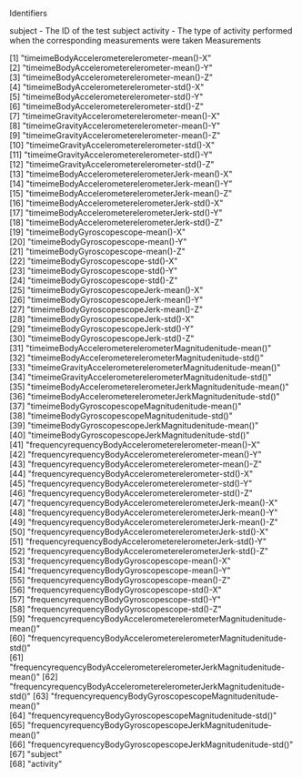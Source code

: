 Identifiers

subject - The ID of the test subject
activity - The type of activity performed when the corresponding measurements were taken
Measurements

[1] "timeimeBodyAccelerometerelerometer-mean()-X"                           
 [2] "timeimeBodyAccelerometerelerometer-mean()-Y"                           
 [3] "timeimeBodyAccelerometerelerometer-mean()-Z"                           
 [4] "timeimeBodyAccelerometerelerometer-std()-X"                            
 [5] "timeimeBodyAccelerometerelerometer-std()-Y"                            
 [6] "timeimeBodyAccelerometerelerometer-std()-Z"                            
 [7] "timeimeGravityAccelerometerelerometer-mean()-X"                        
 [8] "timeimeGravityAccelerometerelerometer-mean()-Y"                        
 [9] "timeimeGravityAccelerometerelerometer-mean()-Z"                        
[10] "timeimeGravityAccelerometerelerometer-std()-X"                         
[11] "timeimeGravityAccelerometerelerometer-std()-Y"                         
[12] "timeimeGravityAccelerometerelerometer-std()-Z"                         
[13] "timeimeBodyAccelerometerelerometerJerk-mean()-X"                       
[14] "timeimeBodyAccelerometerelerometerJerk-mean()-Y"                       
[15] "timeimeBodyAccelerometerelerometerJerk-mean()-Z"                       
[16] "timeimeBodyAccelerometerelerometerJerk-std()-X"                        
[17] "timeimeBodyAccelerometerelerometerJerk-std()-Y"                        
[18] "timeimeBodyAccelerometerelerometerJerk-std()-Z"                        
[19] "timeimeBodyGyroscopescope-mean()-X"                                    
[20] "timeimeBodyGyroscopescope-mean()-Y"                                    
[21] "timeimeBodyGyroscopescope-mean()-Z"                                    
[22] "timeimeBodyGyroscopescope-std()-X"                                     
[23] "timeimeBodyGyroscopescope-std()-Y"                                     
[24] "timeimeBodyGyroscopescope-std()-Z"                                     
[25] "timeimeBodyGyroscopescopeJerk-mean()-X"                                
[26] "timeimeBodyGyroscopescopeJerk-mean()-Y"                                
[27] "timeimeBodyGyroscopescopeJerk-mean()-Z"                                
[28] "timeimeBodyGyroscopescopeJerk-std()-X"                                 
[29] "timeimeBodyGyroscopescopeJerk-std()-Y"                                 
[30] "timeimeBodyGyroscopescopeJerk-std()-Z"                                 
[31] "timeimeBodyAccelerometerelerometerMagnitudenitude-mean()"              
[32] "timeimeBodyAccelerometerelerometerMagnitudenitude-std()"               
[33] "timeimeGravityAccelerometerelerometerMagnitudenitude-mean()"           
[34] "timeimeGravityAccelerometerelerometerMagnitudenitude-std()"            
[35] "timeimeBodyAccelerometerelerometerJerkMagnitudenitude-mean()"          
[36] "timeimeBodyAccelerometerelerometerJerkMagnitudenitude-std()"           
[37] "timeimeBodyGyroscopescopeMagnitudenitude-mean()"                       
[38] "timeimeBodyGyroscopescopeMagnitudenitude-std()"                        
[39] "timeimeBodyGyroscopescopeJerkMagnitudenitude-mean()"                   
[40] "timeimeBodyGyroscopescopeJerkMagnitudenitude-std()"                    
[41] "frequencyrequencyBodyAccelerometerelerometer-mean()-X"                 
[42] "frequencyrequencyBodyAccelerometerelerometer-mean()-Y"                 
[43] "frequencyrequencyBodyAccelerometerelerometer-mean()-Z"                 
[44] "frequencyrequencyBodyAccelerometerelerometer-std()-X"                  
[45] "frequencyrequencyBodyAccelerometerelerometer-std()-Y"                  
[46] "frequencyrequencyBodyAccelerometerelerometer-std()-Z"                  
[47] "frequencyrequencyBodyAccelerometerelerometerJerk-mean()-X"             
[48] "frequencyrequencyBodyAccelerometerelerometerJerk-mean()-Y"             
[49] "frequencyrequencyBodyAccelerometerelerometerJerk-mean()-Z"             
[50] "frequencyrequencyBodyAccelerometerelerometerJerk-std()-X"              
[51] "frequencyrequencyBodyAccelerometerelerometerJerk-std()-Y"              
[52] "frequencyrequencyBodyAccelerometerelerometerJerk-std()-Z"              
[53] "frequencyrequencyBodyGyroscopescope-mean()-X"                          
[54] "frequencyrequencyBodyGyroscopescope-mean()-Y"                          
[55] "frequencyrequencyBodyGyroscopescope-mean()-Z"                          
[56] "frequencyrequencyBodyGyroscopescope-std()-X"                           
[57] "frequencyrequencyBodyGyroscopescope-std()-Y"                           
[58] "frequencyrequencyBodyGyroscopescope-std()-Z"                           
[59] "frequencyrequencyBodyAccelerometerelerometerMagnitudenitude-mean()"    
[60] "frequencyrequencyBodyAccelerometerelerometerMagnitudenitude-std()"     
[61] "frequencyrequencyBodyAccelerometerelerometerJerkMagnitudenitude-mean()"
[62] "frequencyrequencyBodyAccelerometerelerometerJerkMagnitudenitude-std()" 
[63] "frequencyrequencyBodyGyroscopescopeMagnitudenitude-mean()"             
[64] "frequencyrequencyBodyGyroscopescopeMagnitudenitude-std()"              
[65] "frequencyrequencyBodyGyroscopescopeJerkMagnitudenitude-mean()"         
[66] "frequencyrequencyBodyGyroscopescopeJerkMagnitudenitude-std()"          
[67] "subject"                                                               
[68] "activity"   